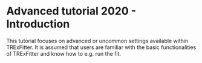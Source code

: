 # Advanced tutorial 2020 - Introduction

This tutorial focuses on advanced or uncommon settings available within TRExFitter.
It is assumed that users are familiar with the basic functionalities of TRExFitter and know how to e.g. run the fit.
